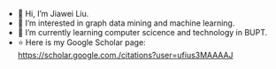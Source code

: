 - 👋 Hi, I’m Jiawei Liu.
- 👀 I’m interested in graph data mining and machine learning.
- 🌱 I’m currently learning computer scicence and technology in BUPT.
- ⭐️ Here is my Google Scholar page: https://scholar.google.com./citations?user=ufius3MAAAAJ

<!---
J-cabin/J-cabin is a ✨ special ✨ repository because its `README.md` (this file) appears on your GitHub profile.
You can click the Preview link to take a look at your changes.
--->
